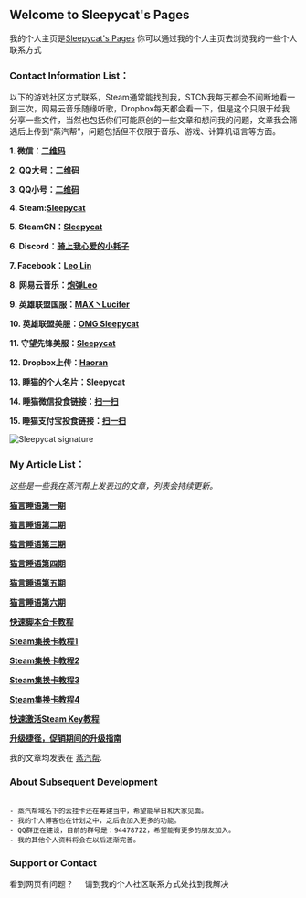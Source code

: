 ##  Welcome to Sleepycat's Pages

我的个人主页是[Sleepycat's Pages](https://sleepycat1010.github.io/Sleepycat/) 你可以通过我的个人主页去浏览我的一些个人联系方式

###  Contact Information List：

以下的游戏社区方式联系，Steam通常能找到我，STCN我每天都会不间断地看一到三次，网易云音乐随缘听歌，Dropbox每天都会看一下，但是这个只限于给我分享一些文件，当然也包括你们可能原创的一些文章和想问我的问题，文章我会筛选后上传到“蒸汽帮”，问题包括但不仅限于音乐、游戏、计算机语言等方面。

**1. 微信：[二维码](http://imgsrc.baidu.com/forum/pic/item/a2585518367adab44b4af9df81d4b31c8601e452.jpg)**

**2. QQ大号：[二维码](http://imgsrc.baidu.com/forum/pic/item/e6708f6034a85edf03a112bf43540923dd54753b.jpg)**

**3. QQ小号：[二维码](http://imgsrc.baidu.com/forum/pic/item/e95d5401a18b87d62f0649830d0828381e30fdac.jpg)**

**4. Steam:[Sleepycat](http://steamcommunity.com/id/573215068)**

**5. SteamCN：[Sleepycat](https://steamcn.com/?459600)**

**6. Discord：[骑上我心爱的小耗子](https://discordapp.com/invite/AqcT3hR)**

**7. Facebook：[Leo Lin](https://www.facebook.com/LEOLEOLEOLIN)**

**8. 网易云音乐：[炮弹Leo](http://music.163.com/#/user/home?id=149187)**

**9. 英雄联盟国服：[MAX丶Lucifer](http://lol.qq.com/web201310/personal.shtml?id=2931868356&area=3&showDiv=1)**

**10. 英雄联盟美服：[OMG Sleepycat](https://matchhistory.na.leagueoflegends.com/en/#match-history/NA1/203783033)**

**11. 守望先锋美服：[Sleepycat](https://playoverwatch.com/zh-tw/career/pc/Sleepycat-1925)**

**12. Dropbox上传：[Haoran](https://www.dropbox.com/request/aNf8r1cVX06JXtj6RLAl)**

**13. 睡猫的个人名片：[Sleepycat](http://steamcommunity.com/id/573215068)**

**14. 睡猫微信投食链接：[扫一扫](http://imgsrc.baidu.com/forum/pic/item/885addf41bd5ad6e6604b4768bcb39dbb7fd3c6b.jpg)**

**15. 睡猫支付宝投食链接：[扫一扫](http://imgsrc.baidu.com/forum/pic/item/96febf81800a19d82daf549939fa828ba71e4644.jpg)**

![Sleepycat signature](https://www.steamprices.com/cards/ekFOT0N0SHd0TDB5SmpmdGt5THpWdz09.png)

### My Article List：

*这些是一些我在蒸汽帮上发表过的文章，列表会持续更新。*

**[猫言睡语第一期](https://steambang.com/common/share/article/1937/)**

**[猫言睡语第二期](https://steambang.com/common/share/article/2030/)**

**[猫言睡语第三期](https://steambang.com/common/share/article/2128/)**

**[猫言睡语第四期](https://steambang.com/common/share/article/2250/)**

**[猫言睡语第五期](https://steambang.com/common/share/article/2943/)**

**[猫言睡语第六期](https://steambang.com/common/share/article/4222/)**

**[快速脚本合卡教程](https://steambang.com/common/share/article/1850/)**

**[Steam集换卡教程1](https://steambang.com/common/share/article/267/)**

**[Steam集换卡教程2](https://steambang.com/common/share/article/285/)**

**[Steam集换卡教程3](https://steambang.com/common/share/article/314/)**

**[Steam集换卡教程4](https://steambang.com/common/share/article/2322/)**

**[快速激活Steam Key教程](https://steambang.com/common/share/article/384/)**

**[升级捷径，促销期间的升级指南](https://steambang.com/common/share/article/4369/)**

我的文章均发表在 [蒸汽帮](https://steambang.com/).

### About Subsequent Development

```SD

- 蒸汽帮域名下的云挂卡还在筹建当中，希望能早日和大家见面。
- 我的个人博客也在计划之中，之后会加入更多的功能。
- QQ群正在建设，目前的群号是：94478722，希望能有更多的朋友加入。
- 我的其他个人资料将会在以后逐渐完善。

```

### Support or Contact

看到网页有问题？     请到我的个人社区联系方式处找到我解决
